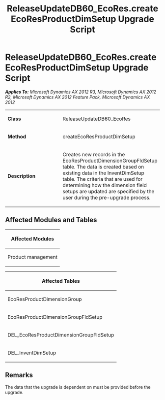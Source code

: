 ﻿---
title: ReleaseUpdateDB60_EcoRes.createEcoResProductDimSetup Upgrade Script
TOCTitle: ReleaseUpdateDB60_EcoRes.createEcoResProductDimSetup Upgrade Script
ms:assetid: 5ac29b57-a815-1ddb-8b2c-9dfdf34a824a
ms:mtpsurl: https://msdn.microsoft.com/en-us/library/JJ736310(v=AX.60)
ms:contentKeyID: 49708485
ms.date: 05/18/2015
mtps_version: v=AX.60
---

# ReleaseUpdateDB60\_EcoRes.createEcoResProductDimSetup Upgrade Script 


_**Applies To:** Microsoft Dynamics AX 2012 R3, Microsoft Dynamics AX 2012 R2, Microsoft Dynamics AX 2012 Feature Pack, Microsoft Dynamics AX 2012_

<table>
<colgroup>
<col style="width: 50%" />
<col style="width: 50%" />
</colgroup>
<tbody>
<tr class="odd">
<td><p><strong>Class</strong></p></td>
<td><p>ReleaseUpdateDB60_EcoRes</p></td>
</tr>
<tr class="even">
<td><p><strong>Method</strong></p></td>
<td><p>createEcoResProductDimSetup</p></td>
</tr>
<tr class="odd">
<td><p><strong>Description</strong></p></td>
<td><p>Creates new records in the EcoResProductDimensionGroupFldSetup table. The data is created based on existing data in the InventDimSetup table. The criteria that are used for determining how the dimension field setups are updated are specified by the user during the pre-upgrade process.</p></td>
</tr>
</tbody>
</table>


## Affected Modules and Tables

<table>
<colgroup>
<col style="width: 100%" />
</colgroup>
<thead>
<tr class="header">
<th><p>Affected Modules</p></th>
</tr>
</thead>
<tbody>
<tr class="odd">
<td><p>Product management</p></td>
</tr>
</tbody>
</table>


<table>
<colgroup>
<col style="width: 100%" />
</colgroup>
<thead>
<tr class="header">
<th><p>Affected Tables</p></th>
</tr>
</thead>
<tbody>
<tr class="odd">
<td><p>EcoResProductDimensionGroup</p></td>
</tr>
<tr class="even">
<td><p>EcoResProductDimensionGroupFldSetup</p></td>
</tr>
<tr class="odd">
<td><p>DEL_EcoResProductDimensionGroupFldSetup</p></td>
</tr>
<tr class="even">
<td><p>DEL_InventDimSetup</p></td>
</tr>
</tbody>
</table>


## Remarks

The data that the upgrade is dependent on must be provided before the upgrade.

  


